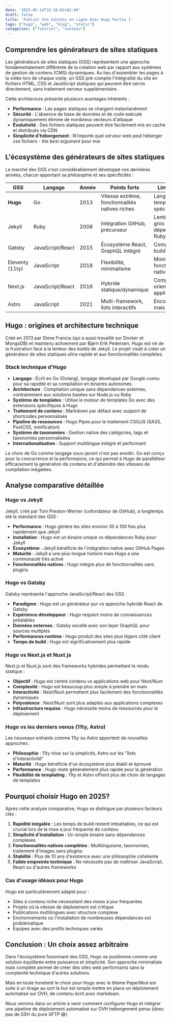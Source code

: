 ```yaml
---
date: '2025-05-14T16:18:02+02:00'
draft: false
title: 'Publier Son Contenu en Ligne Avec Hugo Partie 1'
tags: ["hugo", "web", "blog", "static"]
categories: ["Tutoriel", "contenu"]
---
```


## Comprendre les générateurs de sites statiques

Les générateurs de sites statiques (GSS) représentent une approche fondamentalement différente de la création web par rapport aux systèmes de gestion de contenu (CMS) dynamiques. Au lieu d'assembler les pages à la volée lors de chaque visite, un GSS pré-compile l'intégralité du site en fichiers HTML, CSS et JavaScript statiques qui peuvent être servis directement, sans traitement serveur supplémentaire.

Cette architecture présente plusieurs avantages inhérents :
- **Performance** : Les pages statiques se chargent instantanément
- **Sécurité** : L'absence de base de données et de code exécuté dynamiquement élimine de nombreux vecteurs d'attaque
- **Évolutivité** : Des fichiers statiques peuvent être facilement mis en cache et distribués via CDN
- **Simplicité d'hébergement** : N'importe quel serveur web peut héberger ces fichiers - *the best argument* pour moi

## L'écosystème des générateurs de sites statiques

Le marché des GSS s'est considérablement développé ces dernières années, chacun apportant sa philosophie et ses spécificités :

| GSS             | Langage          | Année | Points forts                                    | Limitations                              |
| --------------- | ---------------- | ----- | ----------------------------------------------- | ---------------------------------------- |
| **Hugo**        | Go               | 2013  | Vitesse extrême, fonctionnalités natives riches | Langage de template spécifique           |
| Jekyll          | Ruby             | 2008  | Intégration GitHub, précurseur                  | Lenteur sur gros sites, dépendances Ruby |
| Gatsby          | JavaScript/React | 2015  | Écosystème React, GraphQL intégré               | Complexité, builds lourds                |
| Eleventy (11ty) | JavaScript       | 2018  | Flexibilité, minimalisme                        | Moins de fonctionnalités natives         |
| Next.js         | JavaScript/React | 2016  | Hybride statique/dynamique                      | Complexité, orienté application          |
| Astro           | JavaScript       | 2021  | Multi-framework, îlots interactifs              | Encore jeune mais sexy                   |

## Hugo : origines et architecture technique

Créé en 2013 par Steve Francia (qui a aussi travaillé sur Docker et MongoDB) et maintenu activement par Bjørn Erik Pedersen, Hugo est né de la frustration face à la lenteur des builds de Jekyll. Le projet visait à créer un générateur de sites statiques ultra-rapide et aux fonctionnalités complètes.

### Stack technique d'Hugo

- **Langage** : Écrit en Go (Golang), langage développé par Google connu pour sa rapidité et sa compilation en binaires autonomes
- **Architecture** : Compilation unique sans dépendances externes, contrairement aux solutions basées sur Node.js ou Ruby
- **Système de templates** : Utilise le moteur de templates Go avec des extensions spécifiques à Hugo
- **Traitement de contenu** : Markdown par défaut avec support de shortcodes personnalisés
- **Pipeline de ressources** : Hugo Pipes pour le traitement CSS/JS (SASS, PostCSS, minification)
- **Système de taxonomies** : Gestion native des catégories, tags et taxonomies personnalisées
- **Internationalisation** : Support multilingue intégré et performant

Le choix de Go comme langage sous-jacent n'est pas anodin. Go est conçu pour la concurrence et la performance, ce qui permet à Hugo de paralléliser efficacement la génération de contenu et d'atteindre des vitesses de compilation inégalées.

## Analyse comparative détaillée

### Hugo vs Jekyll

Jekyll, créé par Tom Preston-Werner (cofondateur de GitHub), a longtemps été le standard des GSS :

- **Performance** : Hugo génère les sites environ 30 à 100 fois plus rapidement que Jekyll
- **Installation** : Hugo est un binaire unique vs dépendances Ruby pour Jekyll
- **Écosystème** : Jekyll bénéficie de l'intégration native avec GitHub Pages
- **Maturité** : Jekyll a une plus longue histoire mais Hugo a une communauté très active
- **Fonctionnalités natives** : Hugo intègre plus de fonctionnalités sans plugins

### Hugo vs Gatsby

Gatsby représente l'approche JavaScript/React des GSS :

- **Paradigme** : Hugo est un générateur pur vs approche hybride React de Gatsby
- **Expérience développeur** : Hugo requiert moins de connaissances préalables
- **Données externes** : Gatsby excelle avec son layer GraphQL pour sources multiples
- **Performances runtime** : Hugo produit des sites plus légers côté client
- **Temps de build** : Hugo est significativement plus rapide

### Hugo vs Next.js et Nuxt.js

Next.js et Nuxt.js sont des frameworks hybrides permettant le rendu statique :

- **Objectif** : Hugo est centré contenu vs applications web pour Next/Nuxt
- **Complexité** : Hugo est beaucoup plus simple à prendre en main
- **Interactivité** : Next/Nuxt permettent plus facilement des fonctionnalités dynamiques
- **Polyvalence** : Next/Nuxt sont plus adaptés aux applications complexes
- **Infrastructure requise** : Hugo nécessite moins de ressources pour le déploiement

### Hugo vs les derniers venus (11ty, Astro)

Les nouveaux entrants comme 11ty ou Astro apportent de nouvelles approches :

- **Philosophie** : 11ty mise sur la simplicité, Astro sur les "îlots d'interactivité"
- **Maturité** : Hugo bénéficie d'un écosystème plus établi et éprouvé
- **Performance** : Hugo reste généralement plus rapide pour la génération
- **Flexibilité de templating** : 11ty et Astro offrent plus de choix de langages de templates

## Pourquoi choisir Hugo en 2025?

Après cette analyse comparative, Hugo se distingue par plusieurs facteurs clés :

1. **Rapidité inégalée** : Les temps de build restent imbattables, ce qui est crucial lors de la mise à jour fréquente de contenu
2. **Simplicité d'installation** : Un simple binaire sans dépendances complexes
3. **Fonctionnalités natives complètes** : Multilinguisme, taxonomies, traitement d'images sans plugins
4. **Stabilité** : Plus de 10 ans d'existence avec une philosophie cohérente
5. **Faible empreinte technique** : Ne nécessite pas de maîtriser JavaScript, React ou d'autres frameworks

### Cas d'usage idéaux pour Hugo

Hugo est particulièrement adapté pour :

- Sites à contenu riche nécessitant des mises à jour fréquentes
- Projets où la vitesse de déploiement est critique
- Publications multilingues avec structure complexe
- Environnements où l'installation de nombreuses dépendances est problématique
- Équipes avec des profils techniques variés

## Conclusion : Un choix assez arbitraire

Dans l'écosystème foisonnant des GSS, Hugo se positionne comme une solution équilibrée entre puissance et simplicité. Son approche minimaliste mais complète permet de créer des sites web performants sans la complexité technique d'autres solutions.

Mais en toute honeteté le choix pour Hugo avec le thème PaperMod est suite à un tirage au sort le but est simple mettre en place un déploiement automatisé sur OVH, de contenu écrit avec markdown.

Nous verrons dans un article à venir comment configurer Hugo et intégrer une pipeline de déploiement automatisé sur OVH hebergement perso (donc pas de SSH du pure SFTP 😅)